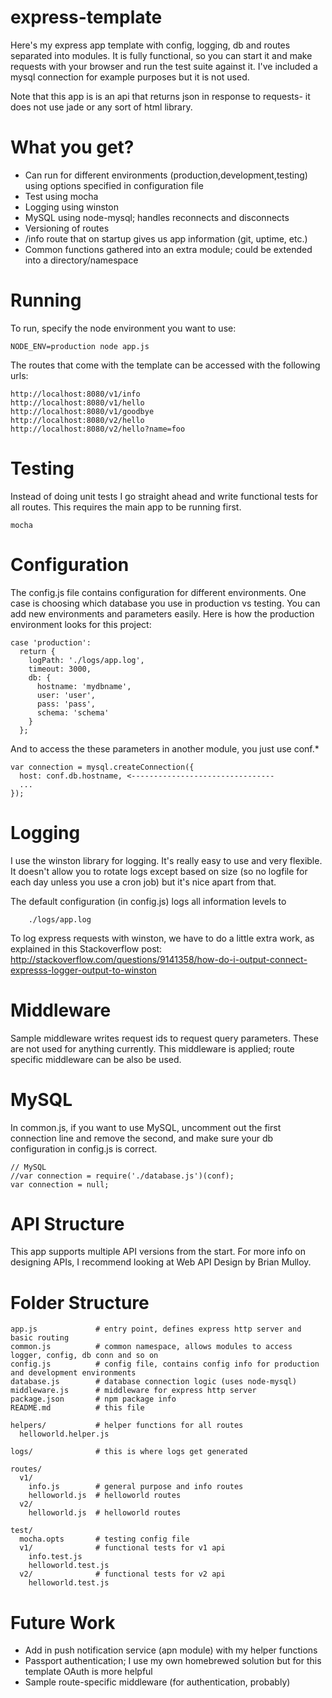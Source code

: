 express-template
================

Here's my express app template with config, logging, db and routes separated into modules. It is fully functional, so you can start it and make requests with your browser and run the test suite against it. I've included a mysql connection for example purposes but it is not used.

Note that this app is is an api that returns json in response to requests- it does not use jade or any sort of html library.

# What you get?

* Can run for different environments (production,development,testing) using options specified in configuration file
* Test using mocha
* Logging using winston
* MySQL using node-mysql; handles reconnects and disconnects
* Versioning of routes
* /info route that on startup gives us app information (git, uptime, etc.)
* Common functions gathered into an extra module; could be extended into a directory/namespace

# Running

To run, specify the node environment you want to use:

    NODE_ENV=production node app.js

The routes that come with the template can be accessed with the following urls:

    http://localhost:8080/v1/info
    http://localhost:8080/v1/hello
    http://localhost:8080/v1/goodbye
    http://localhost:8080/v2/hello
    http://localhost:8080/v2/hello?name=foo

# Testing

Instead of doing unit tests I go straight ahead and write functional tests for all routes. This requires the main app to be running first.

    mocha

# Configuration

The config.js file contains configuration for different environments. One case is choosing which database you use in production vs testing. You can add new environments and parameters easily. Here is how the production environment looks for this project:

    case 'production':
      return {
        logPath: './logs/app.log',
        timeout: 3000,
        db: {
          hostname: 'mydbname',
          user: 'user',
          pass: 'pass',
          schema: 'schema'
        }
      };

And to access the these parameters in another module, you just use conf.*

    var connection = mysql.createConnection({
      host: conf.db.hostname, <--------------------------------
      ...
    });

# Logging

I use the winston library for logging. It's really easy to use and very flexible. It doesn't allow you to rotate logs except based on size (so no logfile for each day unless you use a cron job) but it's nice apart from that.

The default configuration (in config.js) logs all information levels to

        ./logs/app.log

To log express requests with winston, we have to do a little extra work, as explained in this Stackoverflow post: http://stackoverflow.com/questions/9141358/how-do-i-output-connect-expresss-logger-output-to-winston

# Middleware

Sample middleware writes request ids to request query parameters. These are not used for anything currently. This middleware is applied; route specific middleware can be also be used.

# MySQL

In common.js, if you want to use MySQL, uncomment out the first connection line and remove the second, and make sure your db configuration in config.js is correct.

    // MySQL
    //var connection = require('./database.js')(conf);
    var connection = null;

# API Structure

This app supports multiple API versions from the start. For more info on designing APIs, I recommend looking at Web API Design by Brian Mulloy.

# Folder Structure

    app.js             # entry point, defines express http server and basic routing
    common.js          # common namespace, allows modules to access logger, config, db conn and so on
    config.js          # config file, contains config info for production and development environments
    database.js        # database connection logic (uses node-mysql)
    middleware.js      # middleware for express http server
    package.json       # npm package info
    README.md          # this file

    helpers/           # helper functions for all routes
      helloworld.helper.js

    logs/              # this is where logs get generated

    routes/
      v1/          
        info.js        # general purpose and info routes
        helloworld.js  # helloworld routes
      v2/
        helloworld.js  # helloworld routes

    test/
      mocha.opts       # testing config file
      v1/              # functional tests for v1 api
        info.test.js
        helloworld.test.js
      v2/              # functional tests for v2 api
        helloworld.test.js

# Future Work
* Add in push notification service (apn module) with my helper functions
* Passport authentication; I use my own homebrewed solution but for this template OAuth is more helpful
* Sample route-specific middleware (for authentication, probably)